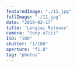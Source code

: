 ```yaml
---
featuredImage: "./11.jpg"
fullImage: "./11.jpg"
date: "2019-02-17"
title: 'Lengjai Release'
camera: "Sony a7iii"
ISO: "100"
shutter: "1/100"
aperture: "f1.8"
tag: "photos"
---
```




